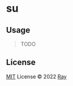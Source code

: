 # su

## Usage

> TODO

## License

[MIT](./LICENSE) License © 2022 [Ray](https://github.com/so1ve)
